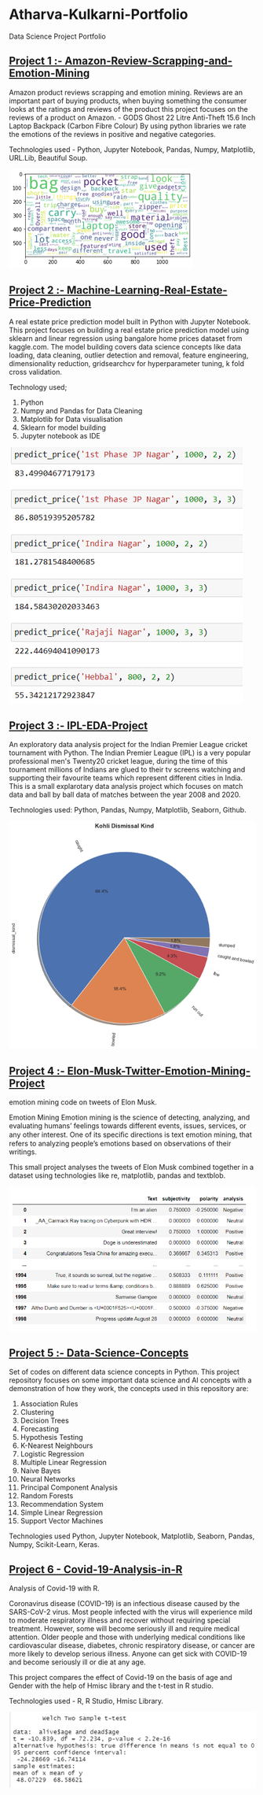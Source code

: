 # Atharva-Kulkarni-Portfolio
Data Science Project Portfolio

## [Project 1 :- Amazon-Review-Scrapping-and-Emotion-Mining](https://github.com/AtharvaKulkarni26/Amazon-Review-Scrapping-and-Emotion-Mining)
Amazon product reviews scrapping and emotion mining.
Reviews are an important part of buying products, when buying something the consumer looks at the ratings and reviews of the product this project focuses on the reviews of a product on Amazon. - GODS Ghost 22 Litre Anti-Theft 15.6 Inch Laptop Backpack (Carbon Fibre Colour)
By using python libraries we rate the emotions of the reviews in positive and negative categories.

Technologies used - Python, Jupyter Notebook, Pandas, Numpy, Matplotlib, URL.Lib, Beautiful Soup.

![](https://github.com/AtharvaKulkarni26/Atharva-Kulkarni-Portfolio/blob/main/images/word_cloud.png)

## [Project 2 :- Machine-Learning-Real-Estate-Price-Prediction](https://github.com/AtharvaKulkarni26/Machine-Learning-Real-Estate-Price-Prediction)
A real estate price prediction model built in Python with Jupyter Notebook.
This project focuses on building a real estate price prediction model using sklearn and linear regression using bangalore home prices dataset from kaggle.com. The model building covers data science concepts like data loading, data cleaning, outlier detection and removal, feature engineering, dimensionality reduction, gridsearchcv for hyperparameter tuning, k fold cross validation. 

Technology used;
1. Python 
2. Numpy and Pandas for Data Cleaning
3. Matplotlib for Data visualisation
4. Sklearn for model building
5. Jupyter notebook as IDE

![](https://github.com/AtharvaKulkarni26/Atharva-Kulkarni-Portfolio/blob/main/images/predictions.PNG)

## [Project 3 :- IPL-EDA-Project](https://github.com/AtharvaKulkarni26/IPL-EDA-Project)
An exploratory data analysis project for the Indian Premier League cricket tournament with Python.
The Indian Premier League (IPL) is a very popular professional men's Twenty20 cricket league, during the time of this tournament millions of Indians are glued to their tv screens watching and supporting their favourite teams which represent different cities in India. This is a small explarotary data analysis project which focuses on match data and ball by ball data of matches between the year 2008 and 2020.

Technologies used: Python, Pandas, Numpy, Matplotlib, Seaborn, Github.

![](https://github.com/AtharvaKulkarni26/Atharva-Kulkarni-Portfolio/blob/main/images/virat_kohli_dismissal_kind.png)

## [Project 4 :- Elon-Musk-Twitter-Emotion-Mining-Project](https://github.com/AtharvaKulkarni26/Elon-Musk-Twitter-Emotion-Mining-Project)
emotion mining code on tweets of Elon Musk.
 
 Emotion Mining 
Emotion mining is the science of detecting, analyzing, and evaluating humans’ feelings towards different events, issues, services, or any other interest. One of its speciﬁc directions is text emotion mining, that refers to analyzing people’s emotions based on observations of their writings.

This small project analyses the tweets of Elon Musk combined together in a dataset using technologies like re, matplotlib, pandas and textblob. 

![](https://github.com/AtharvaKulkarni26/Atharva-Kulkarni-Portfolio/blob/main/images/elon_sentiment_analysis.PNG)

## [Project 5 :- Data-Science-Concepts](https://github.com/AtharvaKulkarni26/Data-Science-Concepts)
Set of codes on different data science concepts in Python.
This project repository focuses on some important data science and AI concepts with a demonstration of how they work, the concepts used in this repository are:
1. Association Rules
2. Clustering
3. Decision Trees 
4. Forecasting
5. Hypothesis Testing
6. K-Nearest Neighbours 
7. Logistic Regression
8. Multiple Linear Regression
9. Naive Bayes
10. Neural Networks
11. Principal Component Analysis
12. Random Forests
13. Recommendation System
14. Simple Linear Regression
15. Support Vector Machines

Technologies used 
Python, Jupyter Notebook, Matplotlib, Seaborn, Pandas, Numpy, Scikit-Learn, Keras.

## [Project 6 - Covid-19-Analysis-in-R](https://github.com/AtharvaKulkarni26/Covid-19-Analysis-in-R)
Analysis of Covid-19 with R.

Coronavirus disease (COVID-19) is an infectious disease caused by the SARS-CoV-2 virus.
Most people infected with the virus will experience mild to moderate respiratory illness and recover without requiring special treatment. However, some will become seriously ill and require medical attention. Older people and those with underlying medical conditions like cardiovascular disease, diabetes, chronic respiratory disease, or cancer are more likely to develop serious illness. Anyone can get sick with COVID-19 and become seriously ill or die at any age. 

This project compares the effect of Covid-19 on the basis of age and Gender with the help of Hmisc library and the t-test in R studio.

Technologies used - R, R Studio, Hmisc Library.

![](https://github.com/AtharvaKulkarni26/Atharva-Kulkarni-Portfolio/blob/main/images/t-test-age.PNG)
